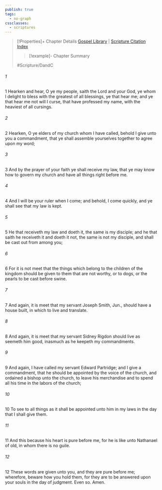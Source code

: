 ```yaml
---
publish: true
tags:
  - no-graph
cssclasses:
  - scriptures
---
```

>[!Properties]+ Chapter Details
>[Gospel Library](https://churchofjesuschrist.org/study/scriptures/dc-testament/dc/41?lang=eng)    |    [Scripture Citation Index](https://scriptures.byu.edu/#12e29::c12e29)
>>[!example]- Chapter Summary
>> 
> 
>
>#Scripture/DandC
###### 1
1 Hearken and hear, O ye my people, saith the Lord and your God, ye whom I delight to bless with the greatest of all blessings, ye that hear me; and ye that hear me not will I curse, that have professed my name, with the heaviest of all cursings.
###### 2
2 Hearken, O ye elders of my church whom I have called, behold I give unto you a commandment, that ye shall assemble yourselves together to agree upon my word;
###### 3
3 And by the prayer of your faith ye shall receive my law, that ye may know how to govern my church and have all things right before me.
###### 4
4 And I will be your ruler when I come; and behold, I come quickly, and ye shall see that my law is kept.
###### 5
5 He that receiveth my law and doeth it, the same is my disciple; and he that saith he receiveth it and doeth it not, the same is not my disciple, and shall be cast out from among you;
###### 6
6 For it is not meet that the things which belong to the children of the kingdom should be given to them that are not worthy, or to dogs, or the pearls to be cast before swine.
###### 7
7 And again, it is meet that my servant Joseph Smith, Jun., should have a house built, in which to live and translate.
###### 8
8 And again, it is meet that my servant Sidney Rigdon should live as seemeth him good, inasmuch as he keepeth my commandments.
###### 9
9 And again, I have called my servant Edward Partridge; and I give a commandment, that he should be appointed by the voice of the church, and ordained a bishop unto the church, to leave his merchandise and to spend all his time in the labors of the church;
###### 10
10 To see to all things as it shall be appointed unto him in my laws in the day that I shall give them.
###### 11
11 And this because his heart is pure before me, for he is like unto Nathanael of old, in whom there is no guile.
###### 12
12 These words are given unto you, and they are pure before me; wherefore, beware how you hold them, for they are to be answered upon your souls in the day of judgment. Even so. Amen.
